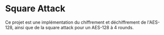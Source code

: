 #    Square Attack

Ce projet est une implémentation du chiffrement et déchiffrement de l'AES-128, ainsi que de la square attack pour un AES-128 à 4 rounds. 